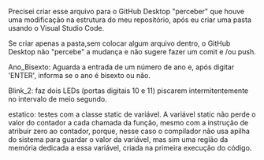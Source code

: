 Precisei criar esse arquivo para o GitHub Desktop "perceber" que houve uma modificação na estrutura do meu repositório, após eu criar uma pasta usando o Visual Studio Code.

Se criar apenas a pasta,sem colocar algum arquivo dentro, o GitHub Desktop não "percebe" a mudança e não sugere fazer um comit e /ou push.

Ano_Bisexto: Aguarda a entrada de um número de ano e, após digitar 'ENTER', informa se o ano é bisexto ou não.

Blink_2: faz dois LEDs (portas digitais 10 e 11) piscarem intermitentemente no intervalo de meio segundo.

estatico: testes com a classe static de variável. A variável static não perde o valor do contador a cada chamada da função, mesmo com a instrução de atribuir zero ao contador, porque, nesse caso o compilador não usa apilha do sistema para guardar o valor da variável, mas sim uma região da memória dedicada a essa variável, criada na primeira execução do código.
